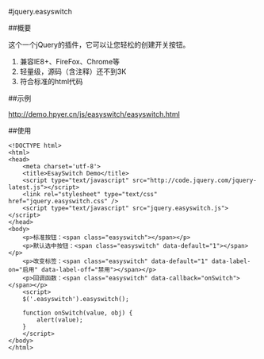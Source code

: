 #jquery.easyswitch

##概要

这个一个jQuery的插件，它可以让您轻松的创建开关按钮。

1. 兼容IE8+、FireFox、Chrome等
2. 轻量级，源码（含注释）还不到3K
3. 符合标准的html代码

##示例

http://demo.hpyer.cn/js/easyswitch/easyswitch.html

##使用

    <!DOCTYPE html>
    <html>
    <head>
        <meta charset='utf-8'>
        <title>EsaySwitch Demo</title>
        <script type="text/javascript" src="http://code.jquery.com/jquery-latest.js"></script>
        <link rel="stylesheet" type="text/css" href="jquery.easyswitch.css" />
        <script type="text/javascript" src="jquery.easyswitch.js"></script>
    </head>
    <body>
        <p>标准按钮：<span class="easyswitch"></span></p>
        <p>默认选中按钮：<span class="easyswitch" data-default="1"></span></p>
        <p>改变标签：<span class="easyswitch" data-default="1" data-label-on="启用" data-label-off="禁用"></span></p>
        <p>回调函数：<span class="easyswitch" data-callback="onSwitch"></span></p>
        <script>
        $('.easyswitch').easyswitch();

        function onSwitch(value, obj) {
            alert(value);
        }
        </script>
    </body>
    </html>
